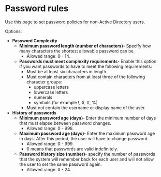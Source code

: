 # Password rules
 
Use this page to set password policies for non-Active Directory users.
 
Options:

- **Password Complexity**
    - **Minimum password length (number of characters)**-
 Specify how many characters the shortest allowable password can be.
        - Allowed range: 0 - 14.
    - **Passwords must meet complexity requirements**-
 Enable this option if you want passwords to have to meet the following requirements:
        - Must be at least six characters in length.
        - Must contain characters from at least three of the following character groups:
            - uppercase letters
            - lowercase letters
            - numerals
            - symbols (for example !, $, #, %)
        - Must not contain the username or display name of the user.
- **History of passwords**
    - **Minimum password age (days)**- Enter the minimum number of days that must elapse between password changes.
        - Allowed range: 0 - 998.
    - **Maximum password age (days)**- Enter the maximum password age in days. After this period, the user will have to change password.
        - Allowed range: 0 - 999.
        - 0 means that passwords are valid indefinitely.
    - **Password history size (number)**- specify the number of passwords that the system will remember back for each user and will not allow the user to set the same password again.
        - Allowed range: 0 - 24.
